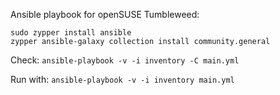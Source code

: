 Ansible playbook for openSUSE Tumbleweed:

```
sudo zypper install ansible
zypper ansible-galaxy collection install community.general
```

Check:
`ansible-playbook -v -i inventory -C main.yml`

Run with:
`ansible-playbook -v -i inventory main.yml`
